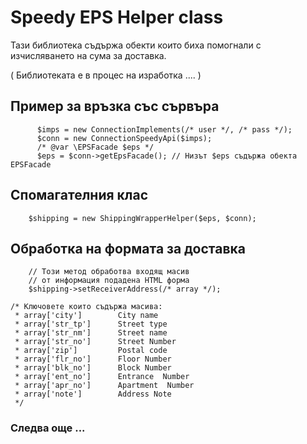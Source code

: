 # Speedy EPS Helper class
Тази библиотека съдържа обекти които биха помогнали с изчисляването на сума за доставка.

( Библиотеката е в процес на изработка .... )

## Пример за връзка със сървъра

		  $imps = new ConnectionImplements(/* user */, /* pass */);
		  $conn = new ConnectionSpeedyApi($imps);
		  /* @var \EPSFacade $eps */
		  $eps = $conn->getEpsFacade(); // Низът $eps съдържа обекта EPSFacade

## Спомагателния клас

		$shipping =	new ShippingWrapperHelper($eps, $conn);


## Обработка на формата за доставка

		// Този метод обработва входящ масив 
		// от информация подадена HTML форма
		$shipping->setReceiverAddress(/* array */); 

	/* Ключовете които съдържа масива:
     * array['city']        City name
     * array['str_tp']      Street type
     * array['str_nm']      Street name
     * array['str_no']      Street Number
     * array['zip']         Postal code
     * array['flr_no']      Floor Number
     * array['blk_no']      Block Number
     * array['ent_no']      Entrance  Number
     * array['apr_no']      Apartment  Number
     * array['note']        Address Note
     */
     
### Следва още ...
